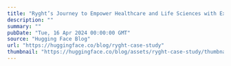 ```yaml
---
title: "Ryght’s Journey to Empower Healthcare and Life Sciences with Expert Support from Hugging Face"
description: ""
summary: ""
pubDate: "Tue, 16 Apr 2024 00:00:00 GMT"
source: "Hugging Face Blog"
url: "https://huggingface.co/blog/ryght-case-study"
thumbnail: "https://huggingface.co/blog/assets/ryght-case-study/thumbnail.png"
---
```


